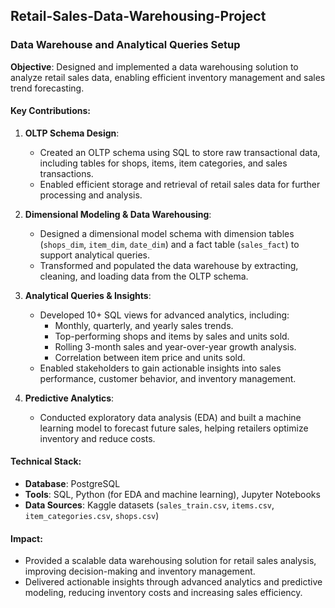 ## Retail-Sales-Data-Warehousing-Project
### Data Warehouse and Analytical Queries Setup
**Objective**: Designed and implemented a data warehousing solution to analyze retail sales data, enabling efficient inventory management and sales trend forecasting.  

#### **Key Contributions**:  
1. **OLTP Schema Design**:  
   - Created an OLTP schema using SQL to store raw transactional data, including tables for shops, items, item categories, and sales transactions.  
   - Enabled efficient storage and retrieval of retail sales data for further processing and analysis.  

2. **Dimensional Modeling & Data Warehousing**:  
   - Designed a dimensional model schema with dimension tables (`shops_dim`, `item_dim`, `date_dim`) and a fact table (`sales_fact`) to support analytical queries.  
   - Transformed and populated the data warehouse by extracting, cleaning, and loading data from the OLTP schema.  

3. **Analytical Queries & Insights**:  
   - Developed 10+ SQL views for advanced analytics, including:  
     - Monthly, quarterly, and yearly sales trends.  
     - Top-performing shops and items by sales and units sold.  
     - Rolling 3-month sales and year-over-year growth analysis.  
     - Correlation between item price and units sold.  
   - Enabled stakeholders to gain actionable insights into sales performance, customer behavior, and inventory management.  

4. **Predictive Analytics**:  
   - Conducted exploratory data analysis (EDA) and built a machine learning model to forecast future sales, helping retailers optimize inventory and reduce costs.  

#### **Technical Stack**:  
- **Database**: PostgreSQL  
- **Tools**: SQL, Python (for EDA and machine learning), Jupyter Notebooks  
- **Data Sources**: Kaggle datasets (`sales_train.csv`, `items.csv`, `item_categories.csv`, `shops.csv`)  

#### **Impact**:  
- Provided a scalable data warehousing solution for retail sales analysis, improving decision-making and inventory management.  
- Delivered actionable insights through advanced analytics and predictive modeling, reducing inventory costs and increasing sales efficiency.  
